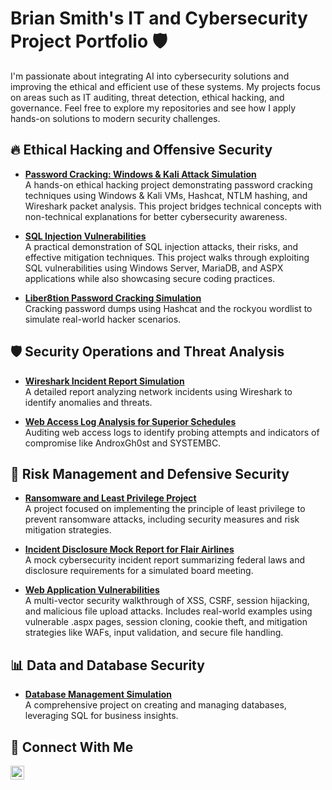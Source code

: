 # Brian Smith's IT and Cybersecurity Project Portfolio 🛡️  

I'm passionate about integrating AI into cybersecurity solutions and improving the ethical and efficient use of these systems. My projects focus on areas such as IT auditing, threat detection, ethical hacking, and governance. Feel free to explore my repositories and see how I apply hands-on solutions to modern security challenges.  

## 🔥 Ethical Hacking and Offensive Security  

- **[Password Cracking: Windows & Kali Attack Simulation](https://github.com/smitthbrian/Password-Cracking)**  
  A hands-on ethical hacking project demonstrating password cracking techniques using Windows & Kali VMs, Hashcat, NTLM hashing, and Wireshark packet analysis. This project bridges technical concepts with non-technical explanations for better cybersecurity awareness.  

- **[SQL Injection Vulnerabilities](https://github.com/smitthbrian/SQL-Injection-Vulnerabilities)**  
  A practical demonstration of SQL injection attacks, their risks, and effective mitigation techniques. This project walks through exploiting SQL vulnerabilities using Windows Server, MariaDB, and ASPX applications while also showcasing secure coding practices.  

- **[Liber8tion Password Cracking Simulation](https://github.com/smitthbrian/Network-Traffic-Analysis)**  
  Cracking password dumps using Hashcat and the rockyou wordlist to simulate real-world hacker scenarios.  

## 🛡️ Security Operations and Threat Analysis  

- **[Wireshark Incident Report Simulation](https://github.com/smitthbrian/Wireshark-Incident-Report-)**  
  A detailed report analyzing network incidents using Wireshark to identify anomalies and threats.  

- **[Web Access Log Analysis for Superior Schedules](https://github.com/smitthbrian/Password-Audit-Simulation)**  
  Auditing web access logs to identify probing attempts and indicators of compromise like AndroxGh0st and SYSTEMBC.  

## 🚨 Risk Management and Defensive Security  

- **[Ransomware and Least Privilege Project](https://github.com/smitthbrian/Ransomware-and-Least-Privilege-Project)**  
  A project focused on implementing the principle of least privilege to prevent ransomware attacks, including security measures and risk mitigation strategies.  

- **[Incident Disclosure Mock Report for Flair Airlines](https://github.com/smitthbrian/Incident-Disclosure-Mock-Report)**  
  A mock cybersecurity incident report summarizing federal laws and disclosure requirements for a simulated board meeting.  

- **[Web Application Vulnerabilities](https://github.com/smitthbrian/XSS-CSRF-Session-Hijacking-and-Malicious-File-Uploads/tree/main)**  
  A multi-vector security walkthrough of XSS, CSRF, session hijacking, and malicious file upload attacks. Includes real-world examples using vulnerable .aspx pages, session cloning, cookie theft, and mitigation strategies like WAFs, input validation, and secure file handling.

## 📊 Data and Database Security  

- **[Database Management Simulation](https://github.com/smitthbrian/Database-Management---Cumulative-MySQL-Code)**  
  A comprehensive project on creating and managing databases, leveraging SQL for business insights.  

## 🌱 Connect With Me  

[<img align="left" alt="Brian Smith | LinkedIn" width="22px" src="https://cdn.jsdelivr.net/npm/simple-icons@v3/icons/linkedin.svg" />][linkedin]  

[linkedin]: https://www.linkedin.com/in/briansmith2025/  
